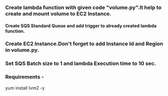 ### Create lambda function with given code "volume.py".It help to create and mount volume to EC2 Instance.
#### Create SQS Standard Queue and add trigger to already created lambda function. 
### Create EC2 Instance.Don't forget to add Instance Id and Region in volume.py.
### Set SQS Batch size to 1 and lambda Execution time to 10 sec.
### Requirements -
yum install lvm2 -y
